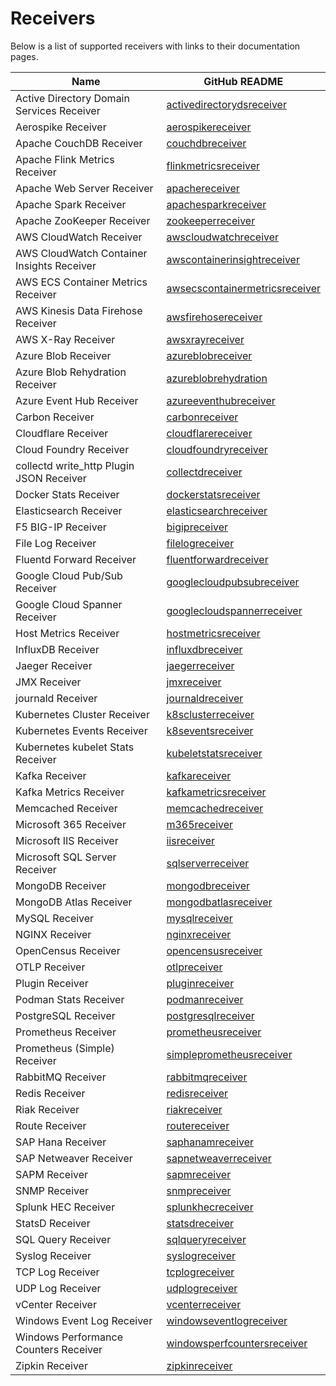 # Receivers

Below is a list of supported receivers with links to their documentation pages.

| Name                                       | GitHub README                                                                                                                                                      |
|--------------------------------------------|--------------------------------------------------------------------------------------------------------------------------------------------------------------------|
| Active Directory Domain Services Receiver  | [activedirectorydsreceiver](https://github.com/open-telemetry/opentelemetry-collector-contrib/blob/v0.88.0/receiver/activedirectorydsreceiver/README.md)           |
| Aerospike Receiver                         | [aerospikereceiver](https://github.com/open-telemetry/opentelemetry-collector-contrib/blob/v0.88.0/receiver/aerospikereceiver/README.md)                           |
| Apache CouchDB Receiver                    | [couchdbreceiver](https://github.com/open-telemetry/opentelemetry-collector-contrib/blob/v0.88.0/receiver/couchdbreceiver/README.md)                               |
| Apache Flink Metrics Receiver              | [flinkmetricsreceiver](https://github.com/open-telemetry/opentelemetry-collector-contrib/blob/v0.88.0/receiver/flinkmetricsreceiver/README.md)                     |
| Apache Web Server Receiver                 | [apachereceiver](https://github.com/open-telemetry/opentelemetry-collector-contrib/blob/v0.88.0/receiver/apachereceiver/README.md)                                 |
| Apache Spark Receiver                      | [apachesparkreceiver](https://github.com/open-telemetry/opentelemetry-collector-contrib/blob/v0.88.0/receiver/apachesparkreceiver/README.md)                       |
| Apache ZooKeeper Receiver                  | [zookeeperreceiver](https://github.com/open-telemetry/opentelemetry-collector-contrib/blob/v0.88.0/receiver/zookeeperreceiver/README.md)                           |
| AWS CloudWatch Receiver                    | [awscloudwatchreceiver](https://github.com/open-telemetry/opentelemetry-collector-contrib/blob/v0.88.0/receiver/awscloudwatchreceiver/README.md)                   |
| AWS CloudWatch Container Insights Receiver | [awscontainerinsightreceiver](https://github.com/open-telemetry/opentelemetry-collector-contrib/blob/v0.88.0/receiver/awscontainerinsightreceiver/README.md)       |
| AWS ECS Container Metrics Receiver         | [awsecscontainermetricsreceiver](https://github.com/open-telemetry/opentelemetry-collector-contrib/blob/v0.88.0/receiver/awsecscontainermetricsreceiver/README.md) |
| AWS Kinesis Data Firehose Receiver         | [awsfirehosereceiver](https://github.com/open-telemetry/opentelemetry-collector-contrib/blob/v0.88.0/receiver/awsfirehosereceiver/README.md)                       |
| AWS X-Ray Receiver                         | [awsxrayreceiver](https://github.com/open-telemetry/opentelemetry-collector-contrib/blob/v0.88.0/receiver/awsxrayreceiver/README.md)                               |
| Azure Blob Receiver                        | [azureblobreceiver](https://github.com/open-telemetry/opentelemetry-collector-contrib/blob/v0.88.0/receiver/azureblobreceiver/README.md)                           |
| Azure Blob Rehydration Receiver            | [azureblobrehydration](../receiver/azureblobrehydrationreceiver/README.md)                                                                                         |
| Azure Event Hub Receiver                   | [azureeventhubreceiver](https://github.com/open-telemetry/opentelemetry-collector-contrib/blob/v0.88.0/receiver/azureeventhubreceiver/README.md)                   |
| Carbon Receiver                            | [carbonreceiver](https://github.com/open-telemetry/opentelemetry-collector-contrib/blob/v0.88.0/receiver/carbonreceiver/README.md)                                 |
| Cloudflare Receiver                        | [cloudflarereceiver](https://github.com/open-telemetry/opentelemetry-collector-contrib/blob/v0.88.0/receiver/cloudflarereceiver/README.md)                         |
| Cloud Foundry Receiver                     | [cloudfoundryreceiver](https://github.com/open-telemetry/opentelemetry-collector-contrib/blob/v0.88.0/receiver/cloudfoundryreceiver/README.md)                     |
| collectd write_http Plugin JSON Receiver   | [collectdreceiver](https://github.com/open-telemetry/opentelemetry-collector-contrib/blob/v0.88.0/receiver/collectdreceiver/README.md)                             |
| Docker Stats Receiver                      | [dockerstatsreceiver](https://github.com/open-telemetry/opentelemetry-collector-contrib/blob/v0.88.0/receiver/dockerstatsreceiver/README.md)                       |
| Elasticsearch Receiver                     | [elasticsearchreceiver](https://github.com/open-telemetry/opentelemetry-collector-contrib/blob/v0.88.0/receiver/elasticsearchreceiver/README.md)                   |
| F5 BIG-IP Receiver                         | [bigipreceiver](https://github.com/open-telemetry/opentelemetry-collector-contrib/blob/v0.88.0/receiver/bigipreceiver/README.md)                                   |
| File Log Receiver                          | [filelogreceiver](https://github.com/open-telemetry/opentelemetry-collector-contrib/blob/v0.88.0/receiver/filelogreceiver/README.md)                               |
| Fluentd Forward Receiver                   | [fluentforwardreceiver](https://github.com/open-telemetry/opentelemetry-collector-contrib/blob/v0.88.0/receiver/fluentforwardreceiver/README.md)                   |
| Google Cloud Pub/Sub Receiver              | [googlecloudpubsubreceiver](https://github.com/open-telemetry/opentelemetry-collector-contrib/blob/v0.88.0/receiver/googlecloudpubsubreceiver/README.md)           |
| Google Cloud Spanner Receiver              | [googlecloudspannerreceiver](https://github.com/open-telemetry/opentelemetry-collector-contrib/blob/v0.88.0/receiver/googlecloudspannerreceiver/README.md)         |
| Host Metrics Receiver                      | [hostmetricsreceiver](https://github.com/open-telemetry/opentelemetry-collector-contrib/blob/v0.88.0/receiver/hostmetricsreceiver/README.md)                       |
| InfluxDB Receiver                          | [influxdbreceiver](https://github.com/open-telemetry/opentelemetry-collector-contrib/blob/v0.88.0/receiver/influxdbreceiver/README.md)                             |
| Jaeger Receiver                            | [jaegerreceiver](https://github.com/open-telemetry/opentelemetry-collector-contrib/blob/v0.88.0/receiver/jaegerreceiver/README.md)                                 |
| JMX Receiver                               | [jmxreceiver](https://github.com/open-telemetry/opentelemetry-collector-contrib/blob/v0.88.0/receiver/jmxreceiver/README.md)                                       |
| journald Receiver                          | [journaldreceiver](https://github.com/open-telemetry/opentelemetry-collector-contrib/blob/v0.88.0/receiver/journaldreceiver/README.md)                             |
| Kubernetes Cluster Receiver                | [k8sclusterreceiver](https://github.com/open-telemetry/opentelemetry-collector-contrib/blob/v0.88.0/receiver/k8sclusterreceiver/README.md)                         |
| Kubernetes Events Receiver                 | [k8seventsreceiver](https://github.com/open-telemetry/opentelemetry-collector-contrib/blob/v0.88.0/receiver/k8seventsreceiver/README.md)                           |
| Kubernetes kubelet Stats Receiver          | [kubeletstatsreceiver](https://github.com/open-telemetry/opentelemetry-collector-contrib/blob/v0.88.0/receiver/kubeletstatsreceiver/README.md)                     |
| Kafka Receiver                             | [kafkareceiver](https://github.com/open-telemetry/opentelemetry-collector-contrib/blob/v0.88.0/receiver/kafkareceiver/README.md)                                   |
| Kafka Metrics Receiver                     | [kafkametricsreceiver](https://github.com/open-telemetry/opentelemetry-collector-contrib/blob/v0.88.0/receiver/kafkametricsreceiver/README.md)                     |
| Memcached Receiver                         | [memcachedreceiver](https://github.com/open-telemetry/opentelemetry-collector-contrib/blob/v0.88.0/receiver/memcachedreceiver/README.md)                           |
| Microsoft 365 Receiver                     | [m365receiver](../receiver/m365receiver/README.md)                                                                                                                 |
| Microsoft IIS Receiver                     | [iisreceiver](https://github.com/open-telemetry/opentelemetry-collector-contrib/blob/v0.88.0/receiver/iisreceiver/README.md)                                       |
| Microsoft SQL Server Receiver              | [sqlserverreceiver](https://github.com/open-telemetry/opentelemetry-collector-contrib/blob/v0.88.0/receiver/sqlserverreceiver/README.md)                           |
| MongoDB Receiver                           | [mongodbreceiver](https://github.com/open-telemetry/opentelemetry-collector-contrib/blob/v0.88.0/receiver/mongodbreceiver/README.md)                               |
| MongoDB Atlas Receiver                     | [mongodbatlasreceiver](https://github.com/open-telemetry/opentelemetry-collector-contrib/blob/v0.88.0/receiver/mongodbatlasreceiver/README.md)                     |
| MySQL Receiver                             | [mysqlreceiver](https://github.com/open-telemetry/opentelemetry-collector-contrib/blob/v0.88.0/receiver/mysqlreceiver/README.md)                                   |
| NGINX Receiver                             | [nginxreceiver](https://github.com/open-telemetry/opentelemetry-collector-contrib/blob/v0.88.0/receiver/nginxreceiver/README.md)                                   |
| OpenCensus Receiver                        | [opencensusreceiver](https://github.com/open-telemetry/opentelemetry-collector-contrib/blob/v0.88.0/receiver/opencensusreceiver/README.md)                         |
| OTLP Receiver                              | [otlpreceiver](https://github.com/open-telemetry/opentelemetry-collector/blob/v0.88.0/receiver/otlpreceiver/README.md)                                             |
| Plugin Receiver                            | [pluginreceiver](../receiver/pluginreceiver/README.md)                                                                                                             |
| Podman Stats Receiver                      | [podmanreceiver](https://github.com/open-telemetry/opentelemetry-collector-contrib/blob/v0.88.0/receiver/podmanreceiver/README.md)                                 |
| PostgreSQL Receiver                        | [postgresqlreceiver](https://github.com/open-telemetry/opentelemetry-collector-contrib/blob/v0.88.0/receiver/postgresqlreceiver/README.md)                         |
| Prometheus Receiver                        | [prometheusreceiver](https://github.com/open-telemetry/opentelemetry-collector-contrib/blob/v0.88.0/receiver/prometheusreceiver/README.md)                         |
| Prometheus (Simple) Receiver               | [simpleprometheusreceiver](https://github.com/open-telemetry/opentelemetry-collector-contrib/blob/v0.88.0/receiver/simpleprometheusreceiver/README.md)             |
| RabbitMQ Receiver                          | [rabbitmqreceiver](https://github.com/open-telemetry/opentelemetry-collector-contrib/blob/v0.88.0/receiver/rabbitmqreceiver/README.md)                             |
| Redis Receiver                             | [redisreceiver](https://github.com/open-telemetry/opentelemetry-collector-contrib/blob/v0.88.0/receiver/redisreceiver/README.md)                                   |
| Riak Receiver                              | [riakreceiver](https://github.com/open-telemetry/opentelemetry-collector-contrib/blob/v0.88.0/receiver/riakreceiver/README.md)                                     |
| Route Receiver                             | [routereceiver](../receiver/routereceiver/README.md)                                                                                                               |
| SAP Hana Receiver                          | [saphanamreceiver](https://github.com/open-telemetry/opentelemetry-collector-contrib/blob/v0.88.0/receiver/saphanareceiver)                                        |
| SAP Netweaver Receiver                     | [sapnetweaverreceiver](../receiver/sapnetweaverreceiver/README.md)                                                                                                 |
| SAPM Receiver                              | [sapmreceiver](https://github.com/open-telemetry/opentelemetry-collector-contrib/blob/v0.88.0/receiver/sapmreceiver/README.md)                                     |
| SNMP Receiver                              | [snmpreceiver](https://github.com/open-telemetry/opentelemetry-collector-contrib/blob/v0.88.0/receiver/snmpreceiver/README.md)                                     |
| Splunk HEC Receiver                        | [splunkhecreceiver](https://github.com/open-telemetry/opentelemetry-collector-contrib/blob/v0.88.0/receiver/splunkhecreceiver/README.md)                           |
| StatsD Receiver                            | [statsdreceiver](https://github.com/open-telemetry/opentelemetry-collector-contrib/blob/v0.88.0/receiver/statsdreceiver/README.md)                                 |
| SQL Query Receiver                         | [sqlqueryreceiver](https://github.com/open-telemetry/opentelemetry-collector-contrib/blob/v0.88.0/receiver/sqlqueryreceiver/README.md)                             |
| Syslog Receiver                            | [syslogreceiver](https://github.com/open-telemetry/opentelemetry-collector-contrib/blob/v0.88.0/receiver/syslogreceiver/README.md)                                 |
| TCP Log Receiver                           | [tcplogreceiver](https://github.com/open-telemetry/opentelemetry-collector-contrib/blob/v0.88.0/receiver/tcplogreceiver/README.md)                                 |
| UDP Log Receiver                           | [udplogreceiver](https://github.com/open-telemetry/opentelemetry-collector-contrib/blob/v0.88.0/receiver/udplogreceiver/README.md)                                 |
| vCenter Receiver                           | [vcenterreceiver](https://github.com/open-telemetry/opentelemetry-collector-contrib/blob/v0.88.0/receiver/vcenterreceiver/README.md)                               |
| Windows Event Log Receiver                 | [windowseventlogreceiver](https://github.com/open-telemetry/opentelemetry-collector-contrib/blob/v0.88.0/receiver/windowseventlogreceiver/README.md)               |
| Windows Performance Counters Receiver      | [windowsperfcountersreceiver](https://github.com/open-telemetry/opentelemetry-collector-contrib/blob/v0.88.0/receiver/windowsperfcountersreceiver/README.md)       |
| Zipkin Receiver                            | [zipkinreceiver](https://github.com/open-telemetry/opentelemetry-collector-contrib/blob/v0.88.0/receiver/zipkinreceiver/README.md)                                 |
